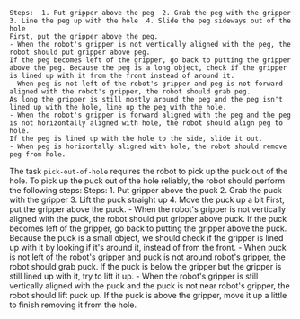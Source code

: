 
    Steps:  1. Put gripper above the peg  2. Grab the peg with the gripper  3. Line the peg up with the hole  4. Slide the peg sideways out of the hole
    First, put the gripper above the peg.
    - When the robot's gripper is not vertically aligned with the peg, the robot should put gripper above peg.
    If the peg becomes left of the gripper, go back to putting the gripper above the peg. Because the peg is a long object, check if the gripper is lined up with it from the front instead of around it.
    - When peg is not left of the robot's gripper and peg is not forward aligned with the robot's gripper, the robot should grab peg.
    As long the gripper is still mostly around the peg and the peg isn't lined up with the hole, line up the peg with the hole.
    - When the robot's gripper is forward aligned with the peg and the peg is not horizontally aligned with hole, the robot should align peg to hole.
    If the peg is lined up with the hole to the side, slide it out.
    - When peg is horizontally aligned with hole, the robot should remove peg from hole.

The task `pick-out-of-hole` requires the robot to pick up the puck out of the hole.
To pick up the puck out of the hole reliably, the robot should perform the following steps:
    Steps:  1. Put gripper above the puck  2. Grab the puck with the gripper  3. Lift the puck straight up  4. Move the puck up a bit
    First, put the gripper above the puck.
    - When the robot's gripper is not vertically aligned with the puck, the robot should put gripper above puck.
    If the puck becomes left of the gripper, go back to putting the gripper above the puck. Because the puck is a small object, we should check if the gripper is lined up with it by looking if it's around it, instead of from the front.
    - When puck is not left of the robot's gripper and puck is not around robot's gripper, the robot should grab puck.
    If the puck is below the gripper but the gripper is still lined up with it, try to lift it up.
    - When the robot's gripper is still vertically aligned with the puck and the puck is not near robot's gripper, the robot should lift puck up.
    If the puck is above the gripper, move it up a little to finish removing it from the hole.
    